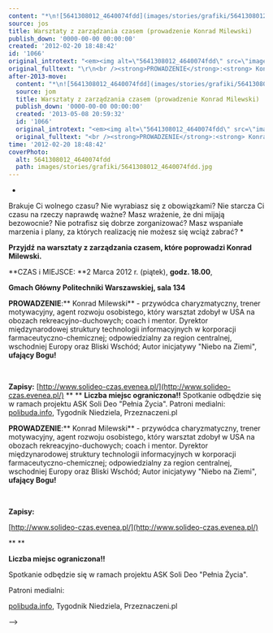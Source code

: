```yaml
---
content: "*\n![5641308012_4640074fdd](images/stories/grafiki/5641308012_4640074fdd.jpg)Brakuje Ci wolnego czasu? Nie wyrabiasz się z obowiązkami? Nie starcza Ci czasu na rzeczy naprawdę ważne? Masz wrażenie, że dni mijają bezowocnie? Nie potrafisz się dobrze zorganizować? Masz wspaniałe marzenia i plany, za których realizację nie możesz się wciąż zabrać? *\n\n**Przyjdź** **na warsztaty z zarządzania czasem, które poprowadzi Konrad Milewski.**\n\n**CZAS i MIEJSCE: **2 Marca 2012 r. (piątek), **godz. 18.00**,\n\n**Gmach Główny Politechniki Warszawskiej, sala 134**\n\_\n\n<!--{{intro-break}}-->\n\n**PROWADZENIE**:** Konrad Milewski** - przywódca charyzmatyczny, trener motywacyjny, agent rozwoju osobistego, który warsztat zdobył w USA na obozach rekreacyjno-duchowych; coach i mentor. Dyrektor międzynarodowej struktury technologii informacyjnych w korporacji farmaceutyczno-chemicznej; odpowiedzialny za region centralnej, wschodniej Europy oraz Bliski Wschód; Autor inicjatywy \"Niebo na Ziemi\", **ufający Bogu!**\n\n\_\n\n**Zapisy:**\n[http://www.solideo-czas.evenea.pl/](http://www.solideo-czas.evenea.pl/)\n**\n**\n**Liczba miejsc ograniczona!!**\nSpotkanie odbędzie się w ramach projektu ASK Soli Deo \"Pełnia Życia\".\nPatroni medialni:\n[polibuda.info](http://polibuda.info), Tygodnik Niedziela, Przeznaczeni.pl\n\n\n<!--CONTENT FROM OLD SERVER (jos before 2013): *\n![5641308012_4640074fdd](images/stories/grafiki/5641308012_4640074fdd.jpg)Brakuje Ci wolnego czasu? Nie wyrabiasz się z obowiązkami? Nie starcza Ci czasu na rzeczy naprawdę ważne? Masz wrażenie, że dni mijają bezowocnie? Nie potrafisz się dobrze zorganizować? Masz wspaniałe marzenia i plany, za których realizację nie możesz się wciąż zabrać? *\n\r\n**Przyjdź** **na warsztaty z zarządzania czasem, które poprowadzi Konrad Milewski.**\n\r\n**CZAS i MIEJSCE: **2 Marca 2012 r. (piątek), **godz. 18.00**,\n\r\n**Gmach Główny Politechniki Warszawskiej, sala 134**\n\r\n\n\_\n\r\n\n<!--{{intro-break}}-->\n\r\n\n**PROWADZENIE**:** Konrad Milewski** - przywódca charyzmatyczny, trener motywacyjny, agent rozwoju osobistego, który warsztat zdobył w USA na obozach rekreacyjno-duchowych; coach i mentor. Dyrektor międzynarodowej struktury technologii informacyjnych w korporacji farmaceutyczno-chemicznej; odpowiedzialny za region centralnej, wschodniej Europy oraz Bliski Wschód; Autor inicjatywy \"Niebo na Ziemi\", **ufający Bogu!**\r\n\n\_\n\r\n**Zapisy:**\n\r\n\n[http://www.solideo-czas.evenea.pl/](http://www.solideo-czas.evenea.pl/)\n\r\n\n**\n**\n\r\n\n**Liczba miejsc ograniczona!!**\n\r\n\nSpotkanie odbędzie się w ramach projektu ASK Soli Deo \"Pełnia Życia\".\n\r\n\nPatroni medialni:\n\r\n\n[polibuda.info](http://polibuda.info), Tygodnik Niedziela, Przeznaczeni.pl\n\n-->"
source: jos
title: Warsztaty z zarządzania czasem (prowadzenie Konrad Milewski)
publish_down: '0000-00-00 00:00:00'
created: '2012-02-20 18:48:42'
id: '1066'
original_introtext: "<em><img alt=\"5641308012_4640074fdd\" src=\"images/stories/grafiki/5641308012_4640074fdd.jpg\" width=\"76\" height=\"120\" style=\"float: left; margin: 10px;\" />Brakuje Ci wolnego czasu? Nie wyrabiasz się z obowiązkami? Nie starcza Ci czasu na rzeczy naprawdę ważne? Masz wrażenie, że dni mijają bezowocnie? Nie potrafisz się dobrze zorganizować? Masz wspaniałe marzenia i plany, za których realizację nie możesz się wciąż zabrać? </em><br />\r\n<p style=\"line-height: 100%;\"><br /><strong>Przyjdź</strong> <strong>na warsztaty z zarządzania czasem, które poprowadzi Konrad Milewski.</strong></p>\r\n<p style=\"line-height: 100%;\"><br /><strong>CZAS i MIEJSCE: </strong>2 Marca 2012 r. (piątek), <strong>godz. 18.00</strong>,</p>\r\n<p style=\"line-height: 100%;\"><br /><strong><span style=\"color: #ff0000;\"><span style=\"font-size: 12pt;\"><span style=\"text-decoration: underline;\">Gmach Główny Politechniki Warszawskiej, sala 134</span></span></span></strong></p>\r\n<p>\_</p>\r\n"
original_fulltext: "\r\n<br /><strong>PROWADZENIE</strong>:<strong> Konrad Milewski</strong> - przywódca charyzmatyczny, trener motywacyjny, agent rozwoju osobistego, który warsztat zdobył w USA na obozach rekreacyjno-duchowych; coach i mentor. Dyrektor międzynarodowej struktury technologii informacyjnych w korporacji farmaceutyczno-chemicznej; odpowiedzialny za region centralnej, wschodniej Europy oraz Bliski Wschód; Autor inicjatywy \"Niebo na Ziemi\", <strong>ufający Bogu!</strong>\r\n<p>\_</p>\r\n<p><br /><strong>Zapisy:</strong></p>\r\n<p style=\"margin-bottom: 0cm;\"><a target=\"_blank\" href=\"http://www.solideo-czas.evenea.pl/\">http://www.solideo-czas.evenea.pl/</a></p>\r\n<p style=\"margin-bottom: 0cm;\"><strong><br /></strong></p>\r\n<p style=\"margin-bottom: 0cm;\"><strong>Liczba miejsc ograniczona!!</strong></p>\r\n<p style=\"margin-bottom: 0cm; font-weight: normal;\">Spotkanie odbędzie się w ramach projektu ASK Soli Deo \"Pełnia Życia\".</p>\r\n<p style=\"margin-bottom: 0cm; font-weight: normal;\">Patroni medialni:</p>\r\n<p style=\"margin-bottom: 0cm; font-weight: normal;\"><a target=\"_blank\" href=\"http://polibuda.info\">polibuda.info</a>, Tygodnik Niedziela, Przeznaczeni.pl</p>"
after-2013-move:
  content: "*\n![5641308012_4640074fdd](images/stories/grafiki/5641308012_4640074fdd.jpg)Brakuje Ci wolnego czasu? Nie wyrabiasz się z obowiązkami? Nie starcza Ci czasu na rzeczy naprawdę ważne? Masz wrażenie, że dni mijają bezowocnie? Nie potrafisz się dobrze zorganizować? Masz wspaniałe marzenia i plany, za których realizację nie możesz się wciąż zabrać? *\n\n**Przyjdź** **na warsztaty z zarządzania czasem, które poprowadzi Konrad Milewski.**\n\n**CZAS i MIEJSCE: **2 Marca 2012 r. (piątek), **godz. 18.00**,\n\n**Gmach Główny Politechniki Warszawskiej, sala 134**\n\_\n\n<!--{{intro-break}}-->\n\n**PROWADZENIE**:** Konrad Milewski** - przywódca charyzmatyczny, trener motywacyjny, agent rozwoju osobistego, który warsztat zdobył w USA na obozach rekreacyjno-duchowych; coach i mentor. Dyrektor międzynarodowej struktury technologii informacyjnych w korporacji farmaceutyczno-chemicznej; odpowiedzialny za region centralnej, wschodniej Europy oraz Bliski Wschód; Autor inicjatywy \"Niebo na Ziemi\", **ufający Bogu!**\n\n\_\n\n**Zapisy:**\n[http://www.solideo-czas.evenea.pl/](http://www.solideo-czas.evenea.pl/)\n**\n**\n**Liczba miejsc ograniczona!!**\nSpotkanie odbędzie się w ramach projektu ASK Soli Deo \"Pełnia Życia\".\nPatroni medialni:\n[polibuda.info](http://polibuda.info), Tygodnik Niedziela, Przeznaczeni.pl\n"
  source: jom
  title: Warsztaty z zarządzania czasem (prowadzenie Konrad Milewski)
  publish_down: '0000-00-00 00:00:00'
  created: '2013-05-08 20:59:32'
  id: '1066'
  original_introtext: "<em><img alt=\"5641308012_4640074fdd\" src=\"images/stories/grafiki/5641308012_4640074fdd.jpg\" width=\"76\" height=\"120\" style=\"float: left; margin: 10px;\" />Brakuje Ci wolnego czasu? Nie wyrabiasz się z obowiązkami? Nie starcza Ci czasu na rzeczy naprawdę ważne? Masz wrażenie, że dni mijają bezowocnie? Nie potrafisz się dobrze zorganizować? Masz wspaniałe marzenia i plany, za których realizację nie możesz się wciąż zabrać? </em><br />\n<p style=\"line-height: 100%;\"><br /><strong>Przyjdź</strong> <strong>na warsztaty z zarządzania czasem, które poprowadzi Konrad Milewski.</strong></p>\n<p style=\"line-height: 100%;\"><br /><strong>CZAS i MIEJSCE: </strong>2 Marca 2012 r. (piątek), <strong>godz. 18.00</strong>,</p>\n<p style=\"line-height: 100%;\"><br /><strong><span style=\"color: #ff0000;\"><span style=\"font-size: 12pt;\"><span style=\"text-decoration: underline;\">Gmach Główny Politechniki Warszawskiej, sala 134</span></span></span></strong></p>\n<p>\_</p>"
  original_fulltext: "<br /><strong>PROWADZENIE</strong>:<strong> Konrad Milewski</strong> - przywódca charyzmatyczny, trener motywacyjny, agent rozwoju osobistego, który warsztat zdobył w USA na obozach rekreacyjno-duchowych; coach i mentor. Dyrektor międzynarodowej struktury technologii informacyjnych w korporacji farmaceutyczno-chemicznej; odpowiedzialny za region centralnej, wschodniej Europy oraz Bliski Wschód; Autor inicjatywy \"Niebo na Ziemi\", <strong>ufający Bogu!</strong>\n<p>\_</p>\n<p><br /><strong>Zapisy:</strong></p>\n<p style=\"margin-bottom: 0cm;\"><a target=\"_blank\" href=\"http://www.solideo-czas.evenea.pl/\">http://www.solideo-czas.evenea.pl/</a></p>\n<p style=\"margin-bottom: 0cm;\"><strong><br /></strong></p>\n<p style=\"margin-bottom: 0cm;\"><strong>Liczba miejsc ograniczona!!</strong></p>\n<p style=\"margin-bottom: 0cm; font-weight: normal;\">Spotkanie odbędzie się w ramach projektu ASK Soli Deo \"Pełnia Życia\".</p>\n<p style=\"margin-bottom: 0cm; font-weight: normal;\">Patroni medialni:</p>\n<p style=\"margin-bottom: 0cm; font-weight: normal;\"><a target=\"_blank\" href=\"http://polibuda.info\">polibuda.info</a>, Tygodnik Niedziela, Przeznaczeni.pl</p>"
time: '2012-02-20 18:48:42'
coverPhoto:
  alt: 5641308012_4640074fdd
  path: images/stories/grafiki/5641308012_4640074fdd.jpg
---
```

*
Brakuje Ci wolnego czasu? Nie wyrabiasz się z obowiązkami? Nie starcza Ci czasu na rzeczy naprawdę ważne? Masz wrażenie, że dni mijają bezowocnie? Nie potrafisz się dobrze zorganizować? Masz wspaniałe marzenia i plany, za których realizację nie możesz się wciąż zabrać? *

**Przyjdź** **na warsztaty z zarządzania czasem, które poprowadzi Konrad Milewski.**

**CZAS i MIEJSCE: **2 Marca 2012 r. (piątek), **godz. 18.00**,

**Gmach Główny Politechniki Warszawskiej, sala 134**
 

<!--{{intro-break}}-->

**PROWADZENIE**:** Konrad Milewski** - przywódca charyzmatyczny, trener motywacyjny, agent rozwoju osobistego, który warsztat zdobył w USA na obozach rekreacyjno-duchowych; coach i mentor. Dyrektor międzynarodowej struktury technologii informacyjnych w korporacji farmaceutyczno-chemicznej; odpowiedzialny za region centralnej, wschodniej Europy oraz Bliski Wschód; Autor inicjatywy "Niebo na Ziemi", **ufający Bogu!**

 

**Zapisy:**
[http://www.solideo-czas.evenea.pl/](http://www.solideo-czas.evenea.pl/)
**
**
**Liczba miejsc ograniczona!!**
Spotkanie odbędzie się w ramach projektu ASK Soli Deo "Pełnia Życia".
Patroni medialni:
[polibuda.info](http://polibuda.info), Tygodnik Niedziela, Przeznaczeni.pl


<!--CONTENT FROM OLD SERVER (jos before 2013): *
Brakuje Ci wolnego czasu? Nie wyrabiasz się z obowiązkami? Nie starcza Ci czasu na rzeczy naprawdę ważne? Masz wrażenie, że dni mijają bezowocnie? Nie potrafisz się dobrze zorganizować? Masz wspaniałe marzenia i plany, za których realizację nie możesz się wciąż zabrać? *

**Przyjdź** **na warsztaty z zarządzania czasem, które poprowadzi Konrad Milewski.**

**CZAS i MIEJSCE: **2 Marca 2012 r. (piątek), **godz. 18.00**,

**Gmach Główny Politechniki Warszawskiej, sala 134**


 


<!--{{intro-break}}-->


**PROWADZENIE**:** Konrad Milewski** - przywódca charyzmatyczny, trener motywacyjny, agent rozwoju osobistego, który warsztat zdobył w USA na obozach rekreacyjno-duchowych; coach i mentor. Dyrektor międzynarodowej struktury technologii informacyjnych w korporacji farmaceutyczno-chemicznej; odpowiedzialny za region centralnej, wschodniej Europy oraz Bliski Wschód; Autor inicjatywy "Niebo na Ziemi", **ufający Bogu!**

 

**Zapisy:**


[http://www.solideo-czas.evenea.pl/](http://www.solideo-czas.evenea.pl/)


**
**


**Liczba miejsc ograniczona!!**


Spotkanie odbędzie się w ramach projektu ASK Soli Deo "Pełnia Życia".


Patroni medialni:


[polibuda.info](http://polibuda.info), Tygodnik Niedziela, Przeznaczeni.pl

-->

<!--{{json:{"created_date":"2012-02-20 18:48:42","publish_down":"0000-00-00 00:00:00","id":"1066"}}}-->